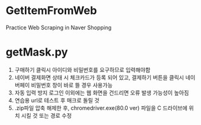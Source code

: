 # GetItemFromWeb
Practice Web Scraping in Naver Shopping

# getMask.py
1. 구매하기 클릭시 아이디와 비밀번호를 요구하므로 입력해야함
2. 네이버 결제화면 상태 시 체크카드가 등록 되어 있고, 결제하기 버튼을 클릭시 네이버페이 비밀번호 창이 바로 뜰 경우 사용가능
3. 자동 입력 방지 로그인 이외에는 웹 화면을 건드리면 오류 발생 가능성이 높아짐
4. 연습용 url로 테스트 후 매크로 돌릴 것
5. .zip파일 압축 해제한 후, chromedriver.exe(80.0 ver) 파일을 C 드라이브에 위치 시킬 것 또는 경로 수정

